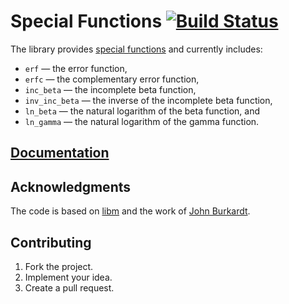 # Special Functions [![Build Status][travis-svg]][travis-url]

The library provides [special functions][1] and currently includes:

* `erf` — the error function,
* `erfc` — the complementary error function,
* `inc_beta` — the incomplete beta function,
* `inv_inc_beta` — the inverse of the incomplete beta function,
* `ln_beta` — the natural logarithm of the beta function, and
* `ln_gamma` — the natural logarithm of the gamma function.

## [Documentation][docs]

## Acknowledgments

The code is based on [libm][2] and the work of [John Burkardt][3].

## Contributing

1. Fork the project.
2. Implement your idea.
3. Create a pull request.

[1]: https://en.wikipedia.org/wiki/Special_functions
[2]: https://sourceware.org/newlib/libm.html
[3]: http://people.sc.fsu.edu/~jburkardt/

[travis-svg]: https://travis-ci.org/stainless-steel/special.svg?branch=master
[travis-url]: https://travis-ci.org/stainless-steel/special
[docs]: https://stainless-steel.github.io/special
